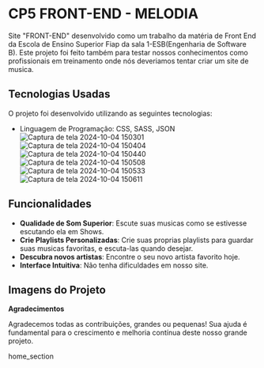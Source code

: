 # CP5 FRONT-END - MELODIA

Site "FRONT-END" desenvolvido como um trabalho da matéria de Front End da Escola de Ensino Superior Fiap da sala 1-ESB(Engenharia de Software B). Este projeto foi feito também para testar nossos conhecimentos como profissionais em treinamento onde nós deveriamos tentar criar um site de musica.
  
## Tecnologias Usadas

O projeto foi desenvolvido utilizando as seguintes tecnologias:

- Linguagem de Programação: CSS, SASS, JSON
![Captura de tela 2024-10-04 150301](https://github.com/user-attachments/assets/8a098ea1-b040-4236-b1be-220392e9ccdd)
![Captura de tela 2024-10-04 150404](https://github.com/user-attachments/assets/1c454612-b118-4ee9-8ed6-ad33c17b8e97)
![Captura de tela 2024-10-04 150440](https://github.com/user-attachments/assets/c8698cf3-183e-4e8a-bfd6-20ddc4957ce2)
![Captura de tela 2024-10-04 150508](https://github.com/user-attachments/assets/16cadb55-9b1c-4bc1-9210-5587a2d25780)
![Captura de tela 2024-10-04 150533](https://github.com/user-attachments/assets/6a868d91-5583-4466-a260-c9a33bbfe4f8)
![Captura de tela 2024-10-04 150611](https://github.com/user-attachments/assets/bb2084b8-868f-4e6e-aae9-d95525f76625)

## Funcionalidades
- **Qualidade de Som Superior**: Escute suas musicas como se estivesse escutando ela em Shows.
- **Crie Playlists Personalizadas**: Crie suas proprias playlists para guardar suas musicas favoritas, e escuta-las quando desejar.
- **Descubra novos artistas**: Encontre o seu novo artista favorito hoje.
- **Interface Intuitiva**: Não tenha dificuldades em nosso site.

## Imagens do Projeto

**Agradecimentos**

Agradecemos todas as contribuições, grandes ou pequenas! Sua ajuda é fundamental para o crescimento e melhoria contínua deste nosso grande projeto.

home_section
